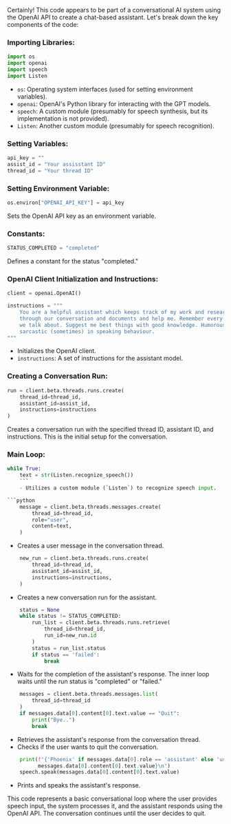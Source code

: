 Certainly! This code appears to be part of a conversational AI system using the OpenAI API to create a chat-based assistant. Let's break down the key components of the code:

### Importing Libraries:
```python
import os
import openai
import speech
import Listen
```
- `os`: Operating system interfaces (used for setting environment variables).
- `openai`: OpenAI's Python library for interacting with the GPT models.
- `speech`: A custom module (presumably for speech synthesis, but its implementation is not provided).
- `Listen`: Another custom module (presumably for speech recognition).

### Setting Variables:
```python
api_key = ""
assist_id = "Your assisstant ID"
thread_id = "Your thread ID"
```


### Setting Environment Variable:
```python
os.environ["OPENAI_API_KEY"] = api_key
```
Sets the OpenAI API key as an environment variable.

### Constants:
```python
STATUS_COMPLETED = "completed"
```
Defines a constant for the status "completed."

### OpenAI Client Initialization and Instructions:
```python
client = openai.OpenAI()

instructions = """
    You are a helpful assistant which keeps track of my work and researches
    through our conversation and documents and help me. Remember every thing
    we talk about. Suggest me best things with good knowledge. Humorous and
    sarcastic (sometimes) in speaking behaviour.
"""
```
- Initializes the OpenAI client.
- `instructions`: A set of instructions for the assistant model.

### Creating a Conversation Run:
```python
run = client.beta.threads.runs.create(
    thread_id=thread_id,
    assistant_id=assist_id,
    instructions=instructions
)
```
Creates a conversation run with the specified thread ID, assistant ID, and instructions. This is the initial setup for the conversation.

### Main Loop:
```python
while True:
    text = str(Listen.recognize_speech())
    ```
    - Utilizes a custom module (`Listen`) to recognize speech input.

```python
    message = client.beta.threads.messages.create(
        thread_id=thread_id,
        role="user",
        content=text,
    )
```
- Creates a user message in the conversation thread.

```python
    new_run = client.beta.threads.runs.create(
        thread_id=thread_id,
        assistant_id=assist_id,
        instructions=instructions,
    )
```
- Creates a new conversation run for the assistant.

```python
    status = None
    while status != STATUS_COMPLETED:
        run_list = client.beta.threads.runs.retrieve(
            thread_id=thread_id,
            run_id=new_run.id
        )
        status = run_list.status
        if status == 'failed':
            break
```
- Waits for the completion of the assistant's response. The inner loop waits until the run status is "completed" or "failed."

```python
    messages = client.beta.threads.messages.list(
        thread_id=thread_id
    )
    if messages.data[0].content[0].text.value == "Quit":
        print("Bye..")
        break
```
- Retrieves the assistant's response from the conversation thread.
- Checks if the user wants to quit the conversation.

```python
    print(f"{'Phoenix' if messages.data[0].role == 'assistant' else 'user'}: {
          messages.data[0].content[0].text.value}\n")
    speech.speak(messages.data[0].content[0].text.value)
```
- Prints and speaks the assistant's response.

This code represents a basic conversational loop where the user provides speech input, the system processes it, and the assistant responds using the OpenAI API. The conversation continues until the user decides to quit.
